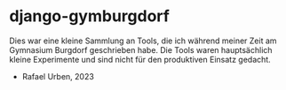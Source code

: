 # django-gymburgdorf

Dies war eine kleine Sammlung an Tools, die ich während meiner Zeit am Gymnasium Burgdorf geschrieben habe.
Die Tools waren hauptsächlich kleine Experimente und sind nicht für den produktiven Einsatz gedacht.

- Rafael Urben, 2023

